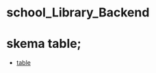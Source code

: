# school_Library_Backend

# skema table; 
- [table](https://drawsql.app/teams/team-coa/diagrams/school-library)